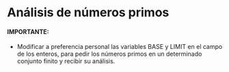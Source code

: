 # Análisis de números primos
#### IMPORTANTE:
- Modificar a preferencia personal las variables BASE y LIMIT en el campo de los enteros, para pedir los números primos en un determinado conjunto finito y recibir su análisis.